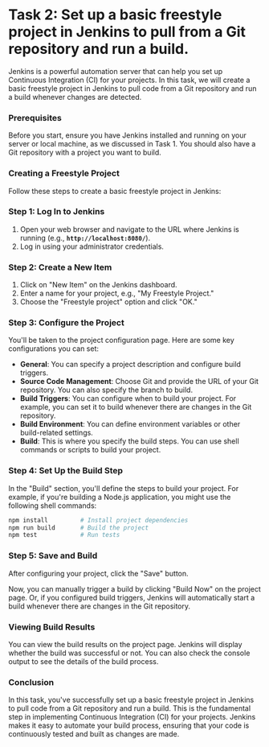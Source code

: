 # Task 2: Set up a basic freestyle project in Jenkins to pull from a Git repository and run a build.

Jenkins is a powerful automation server that can help you set up Continuous Integration (CI) for your projects. In this task, we will create a basic freestyle project in Jenkins to pull code from a Git repository and run a build whenever changes are detected.

### **Prerequisites**

Before you start, ensure you have Jenkins installed and running on your server or local machine, as we discussed in Task 1. You should also have a Git repository with a project you want to build.

### **Creating a Freestyle Project**

Follow these steps to create a basic freestyle project in Jenkins:

### Step 1: Log In to Jenkins

1. Open your web browser and navigate to the URL where Jenkins is running (e.g., **`http://localhost:8080/`**).
2. Log in using your administrator credentials.

### Step 2: Create a New Item

1. Click on "New Item" on the Jenkins dashboard.
2. Enter a name for your project, e.g., "My Freestyle Project."
3. Choose the "Freestyle project" option and click "OK."

### Step 3: Configure the Project

You'll be taken to the project configuration page. Here are some key configurations you can set:

- **General**: You can specify a project description and configure build triggers.
- **Source Code Management**: Choose Git and provide the URL of your Git repository. You can also specify the branch to build.
- **Build Triggers**: You can configure when to build your project. For example, you can set it to build whenever there are changes in the Git repository.
- **Build Environment**: You can define environment variables or other build-related settings.
- **Build**: This is where you specify the build steps. You can use shell commands or scripts to build your project.

### Step 4: Set Up the Build Step

In the "Build" section, you'll define the steps to build your project. For example, if you're building a Node.js application, you might use the following shell commands:

```bash
npm install         # Install project dependencies
npm run build       # Build the project
npm test            # Run tests
```

### Step 5: Save and Build

After configuring your project, click the "Save" button.

Now, you can manually trigger a build by clicking "Build Now" on the project page. Or, if you configured build triggers, Jenkins will automatically start a build whenever there are changes in the Git repository.

### **Viewing Build Results**

You can view the build results on the project page. Jenkins will display whether the build was successful or not. You can also check the console output to see the details of the build process.

### **Conclusion**

In this task, you've successfully set up a basic freestyle project in Jenkins to pull code from a Git repository and run a build. This is the fundamental step in implementing Continuous Integration (CI) for your projects. Jenkins makes it easy to automate your build process, ensuring that your code is continuously tested and built as changes are made.